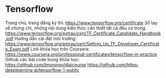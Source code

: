 # Tensorflow
Trang chủ, trang đăng ký thi: https://www.tensorflow.org/certificate
Sổ tay về chứng chỉ, những nội dung kiến thức cần thiết tất cả đều có trong: https://www.tensorflow.org/extras/cert/TF_Certificate_Candidate_Handbook.pdf
Hướng dẫn cài đặt môi trường: https://www.tensorflow.org/extras/cert/Setting_Up_TF_Developer_Certificate_Exam.pdf
Link khóa học trên Coursera: https://www.coursera.org/professional-certificates/tensorflow-in-practice
Github các bài code trong khóa học: https://github.com/lmoroney/dlaicourse
 https://github.com/https-deeplearning-ai/tensorflow-1-public
